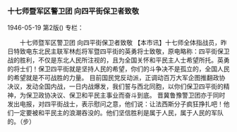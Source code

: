 ### 十七师暨军区警卫团  向四平街保卫者致敬

1946-05-19
第2版()
专栏：

　　十七师暨军区警卫团
    向四平街保卫者致敬
    【本市讯】十七师全体指战员，昨日特致电东北民主联军林彪将军暨四平街的英勇将士致敬，原电略称：四平街保卫战的胜利，不仅是东北人民所注视的，且为全国关怀和平民主人士希望所托。英勇的将士们！保卫四平街就是坚持人民的希望，你们的斗争决不是孤立的，全国人民的希望就是不可战胜的力量。
    目前国民党反动派，正调动百万大军企图推翻政协决议，发动全国内战，一日内战爆发，我们誓与西北同胞，以你们保卫四平街的精神，为保卫政协决议、保卫和平民主事业而奋斗到底。
    晋冀鲁豫警卫团亦于同时发出电报，对四平街战士，表示慰问之意，他们说：让法西斯分子疯狂挣扎吧！他们一定要被和平民主的浪潮吞没的。他们坚信胜利是属于人民，属于人民的军队的。（步）
